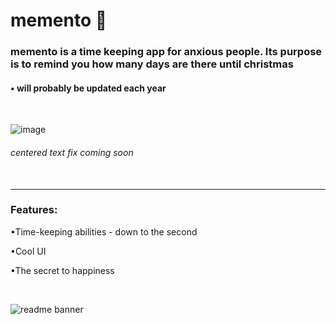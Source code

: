 # memento 📆

### memento is a time keeping app for anxious people. Its purpose is to remind you how many days are there until christmas
#### • will probably be updated each year

<br> 

![image](https://github.com/user-attachments/assets/86accc05-50f0-4248-9c9a-8fa5388497e8)
###### centered text fix coming soon <br> <br>

------

### Features: <br>
•Time-keeping abilities - down to the second <br>


•Cool UI <br>


•The secret to happiness 

<br>

![readme banner](https://github.com/user-attachments/assets/2eacdeab-bbfe-41b6-bfc9-3266f5ab6c62)
